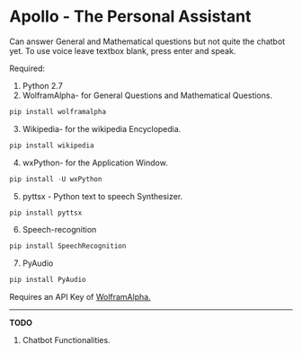 # Apollo - The Personal Assistant
Can answer General and Mathematical questions but not quite the chatbot yet.
To use voice leave textbox blank, press enter and speak. 

Required:
1) Python 2.7
2) WolframAlpha- for General Questions and Mathematical Questions.
```python
pip install wolframalpha
```
3) Wikipedia- for the wikipedia Encyclopedia.
```python
pip install wikipedia
```
4) wxPython- for the Application Window.
```python
pip install -U wxPython
```
5) pyttsx - Python text to speech Synthesizer.
```python
pip install pyttsx
```
6) Speech-recognition
```python
pip install SpeechRecognition
```
7) PyAudio
```python
pip install PyAudio
```


Requires an API Key of [WolframAlpha.](https://products.wolframalpha.com/api/)

***

**TODO**
1) Chatbot Functionalities.
